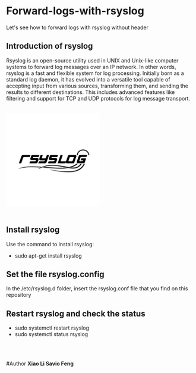 # Forward-logs-with-rsyslog
Let's see how to forward logs with rsyslog without header

## Introduction of rsyslog
Rsyslog is an open-source utility used in UNIX and Unix-like computer systems to forward log messages over an IP network. In other words, rsyslog is a fast and flexible system for log processing. Initially born as a standard log daemon, it has evolved into a versatile tool capable of accepting input from various sources, transforming them, and sending the results to different destinations. This includes advanced features like filtering and support for TCP and UDP protocols for log message transport.

<br>
<img src="rsyslog.png" width=50% height="auto"><br><br>

## Install rsyslog
Use the command to install rsyslog:
 - sudo apt-get install rsyslog

## Set the file rsyslog.config 
In the /etc/rsyslog.d folder, insert the rsyslog.conf file that you find on this repository

## Restart rsyslog and check the status
 - sudo systemctl restart rsyslog
 - sudo systemctl status rsyslog

<br><br>

#Author
<b>Xiao Li Savio Feng</b>
